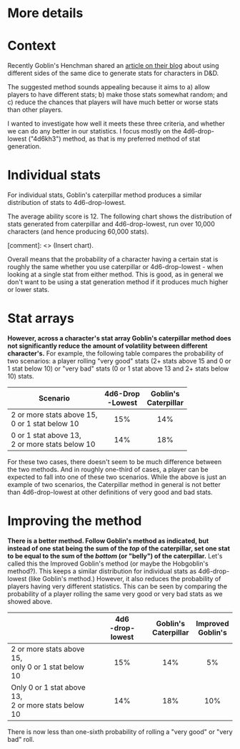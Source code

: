 More details
============================
# Context

Recently Goblin's Henchman shared an [article on their blog](https://goblinshenchman.wordpress.com/2020/08/15/caterpillar-method-for-character-stat-generation/) about using different sides of the same dice to generate stats for characters in D&D.

The suggested method sounds appealing because it aims to a) allow players to have different stats; b) make those stats somewhat random; and c) reduce the chances that players will have much better or worse stats than other players.

I wanted to investigate how well it meets these three criteria, and whether we can do any better in our statistics. I focus mostly on the 4d6-drop-lowest ("4d6kh3") method, as that is my preferred method of stat generation.

# Individual stats

For individual stats, Goblin's caterpillar method produces a similar distribution of stats to 4d6-drop-lowest.

The average ability score is 12. The following chart shows the distribution of stats generated from caterpillar and 4d6-drop-lowest, run over 10,000 characters (and hence producing 60,000 stats). 

[comment]: <> (Insert chart).

Overall means that the probability of a character having a certain stat is roughly the same whether you use caterpillar or 4d6-drop-lowest - when looking at a single stat from either method. This is good, as in general we don't want to be using a stat generation method if it produces much higher or lower stats.

# Stat arrays

**However, across a character's stat array Goblin's caterpillar method does not significantly reduce the amount of volatility between different character's.** For example, the following table compares the probability of two scenarios: a player rolling "very good" stats (2+ stats above 15 and 0 or 1 stat below 10) or "very bad" stats (0 or 1 stat above 13 and 2+ stats below 10) stats.

|Scenario                                                 | 4d6-Drop<br>-Lowest | Goblin's <br>Caterpillar |
|---------------------------------------------------------|:-------------------:|:------------------------:|
| 2 or more stats above 15, <br>0 or 1 stat below 10 |         15%         |            14%           |
| 0 or 1 stat above 13, <br>2 or more stats below 10 |         14%         |            18%           |

For these two cases, there doesn't seem to be much difference between the two methods. And in roughly one-third of cases, a player can be expected to fall into one of these two scenarios. While the above is just an example of two scenarios, the Caterpillar method in general is not better than 4d6-drop-lowest at other definitions of very good and bad stats.

# Improving the method

**There is a better method. Follow Goblin's method as indicated, but instead of one stat being the sum of the *top* of the caterpillar, set one stat to be equal to the sum of the *bottom* (or "belly") of the caterpillar.** Let's called this the Improved Goblin's method (or maybe the Hobgoblin's method?). This keeps a similar distribution for individual stats as 4d6-drop-lowest (like Goblin's method.) However, it also reduces the probability of players having very different statistics. This can be seen by comparing the probability of a player rolling the same very good or very bad stats as we showed above.

|                                                         | 4d6<br>-drop-lowest | Goblin's <br>Caterpillar | Improved<br>Goblin's |
|---------------------------------------------------------|:-------------------:|:------------------------:|:--------------------:|
| 2 or more stats above 15, <br>only 0 or 1 stat below 10 |         15%         |            14%           |          5%          |
| Only 0 or 1 stat above 13, <br>2 or more stats below 10 |         14%         |            18%           |          10%         |

There is now less than one-sixth probability of rolling a "very good" or "very bad" roll.